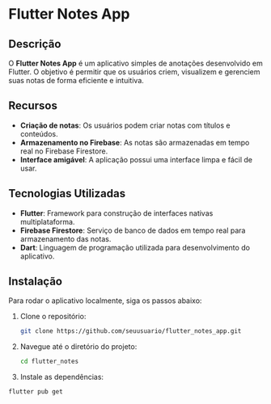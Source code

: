 # Flutter Notes App

## Descrição

O **Flutter Notes App** é um aplicativo simples de anotações desenvolvido em Flutter. O objetivo é permitir que os usuários criem, visualizem e gerenciem suas notas de forma eficiente e intuitiva.

## Recursos

- **Criação de notas**: Os usuários podem criar notas com títulos e conteúdos.
- **Armazenamento no Firebase**: As notas são armazenadas em tempo real no Firebase Firestore.
- **Interface amigável**: A aplicação possui uma interface limpa e fácil de usar.

## Tecnologias Utilizadas

- **Flutter**: Framework para construção de interfaces nativas multiplataforma.
- **Firebase Firestore**: Serviço de banco de dados em tempo real para armazenamento das notas.
- **Dart**: Linguagem de programação utilizada para desenvolvimento do aplicativo.

## Instalação

Para rodar o aplicativo localmente, siga os passos abaixo:

1. Clone o repositório:
   ```bash
   git clone https://github.com/seuusuario/flutter_notes_app.git
   ```
2. Navegue até o diretório do projeto:
   ```bash
   cd flutter_notes
   ```
 3. Instale as dependências:
 ```bash
 flutter pub get
 ```


